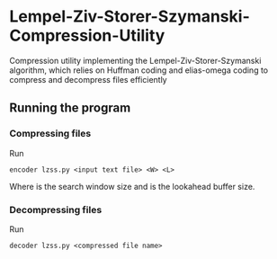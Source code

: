 # Lempel-Ziv-Storer-Szymanski-Compression-Utility
Compression utility implementing the Lempel-Ziv-Storer-Szymanski algorithm, which relies on Huffman coding and elias-omega coding to compress and decompress files efficiently

## Running the program

### Compressing files
Run
```
encoder lzss.py <input text file> <W> <L>
```
Where <W> is the search window size and <L> is the lookahead buffer size.
  
### Decompressing files
Run
```
decoder lzss.py <compressed file name>
```
